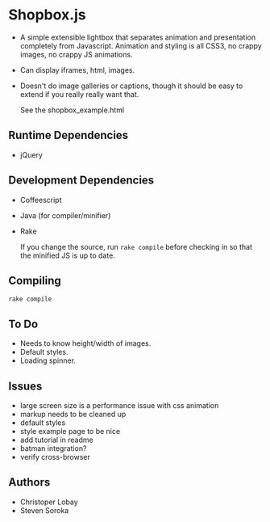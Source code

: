 # Shopbox.js

* A simple extensible lightbox that separates animation and presentation completely from Javascript. Animation and styling is all CSS3, no crappy images, no crappy JS animations.
* Can display iframes, html, images.
* Doesn't do image galleries or captions, though it should be easy to extend if you really really want that.

  See the shopbox_example.html

## Runtime Dependencies

* jQuery

## Development Dependencies

* Coffeescript
* Java (for compiler/minifier)
* Rake

  If you change the source, run `rake compile` before checking in so that the minified JS is up to date.

## Compiling

    rake compile

## To Do

* Needs to know height/width of images.
* Default styles.
* Loading spinner.

## Issues

* large screen size is a performance issue with css animation
* markup needs to be cleaned up
* default styles
* style example page to be nice
* add tutorial in readme
* batman integration?
* verify cross-browser

## Authors

* Christoper Lobay
* Steven Soroka
